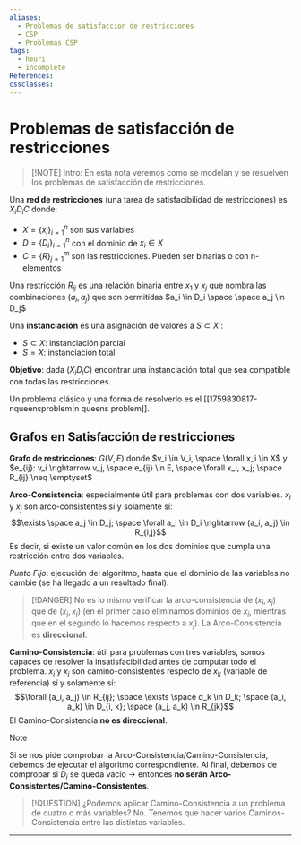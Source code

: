 ```yaml
---
aliases:
  - Problemas de satisfaccion de restricciones
  - CSP
  - Problemas CSP
tags:
  - heuri
  - incomplete
References: 
cssclasses:
---
```

# Problemas de satisfacción de restricciones

> [!NOTE] Intro: 
> En esta nota veremos como se modelan y se resuelven los problemas de satisfacción de restricciones.  


Una **red de restricciones** (una tarea de satisfacibilidad de restricciones) es $X_iD_iC$ donde:
- $X = \{x_i\}_{i=1}^n$ son sus variables
- $D = \{D_i\}_{i=1}^n$ con el dominio de $x_i \in X$
- $C = \{R\}_{j=1}^m$ son las restricciones. Pueden ser binarias o con n-elementos

Una restricción $R_{ij}$ es una relación binaria entre $x_1 \text{ y } x_j$ que nombra las combinaciones $(a_i, a_j)$ que son permitidas $a_i \in D_i \space \space a_j \in D_j$

Una **instanciación** es una asignación de valores a $S \subset X$ :
- $S \subset X$: instanciación parcial
- $S = X$: instanciación total

**Objetivo**: dada $(X_iD_iC)$ encontrar una instanciación total que sea compatible con todas las restricciones.

Un problema clásico y una forma de resolverlo es el [[1759830817-nqueensproblem|n queens problem]].

## Grafos en Satisfacción de restricciones

**Grafo de restricciones**: $G(V, E)$ donde $v_i \in V_i, \space \forall x_i \in X$ y $e_{ij}: v_i \rightarrow v_j, \space e_{ij} \in E, \space \forall x_i, x_j; \space R_{ij} \neq \emptyset$

**Arco-Consistencia**: especialmente útil para problemas con dos variables. $x_i$ y $x_j$ son arco-consistentes sí y solamente sí: $$\exists \space a_j \in D_j; \space \forall a_i \in D_i \rightarrow (a_i, a_j) \in R_{i,j}$$Es decir, si existe un valor común en los dos dominios que cumpla una restricción entre dos variables.

*Punto Fijo*: ejecución del algoritmo, hasta que el dominio de las variables no cambie (se ha llegado a un resultado final).

>[!DANGER]
>No es lo mismo verificar la arco-consistencia de $(x_i, x_j)$ que de $(x_j, x_i)$ (en el primer caso eliminamos dominios de $x_i$, mientras que en el segundo lo hacemos respecto a $x_j$). La Arco-Consistencia es **direccional**.

**Camino-Consistencia**: útil para problemas con tres variables, somos capaces de resolver la insatisfacibilidad antes de computar todo el problema. $x_i$ y $x_j$ son camino-consistentes respecto de $x_k$ (variable de referencia) sí y solamente sí:
$$\forall (a_i, a_j) \in R_{ij}; \space \exists \space d_k \in D_k; \space (a_i, a_k) \in D_{i, k}; \space (a_j, a_k) \in R_{jk}$$
El Camino-Consistencia **no es direccional**.
 
>[!NOTE]
>Si se nos pide comprobar la Arco-Consistencia/Camino-Consistencia, debemos de ejecutar el algoritmo correspondiente. Al final, debemos de comprobar si $D_i$ se queda vacío $\rightarrow$ entonces **no serán Arco-Consistentes/Camino-Consistentes**.

>[!QUESTION] ¿Podemos aplicar Camino-Consistencia a un problema de cuatro o más variables?
>No. Tenemos que hacer varios Caminos-Consistencia entre las distintas variables.






***